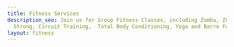 ```yaml
---
title: Fitness Services
description_seo: Join us for Group Fitness Classes, including Zumba, Zumba Toning,
  Strong, Circuit Training,  Total Body Conditioning, Yoga and Barre Fusion
layout: fitness
---
```


